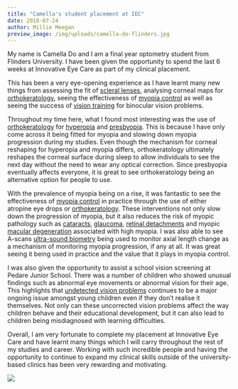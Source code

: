 ```yaml
---
title: "Camella's student placement at IEC"
date: 2018-07-24
author: Millie Meegan
preview_image: /img/uploads/camella-do-flinders.jpg
---
```


My name is Camella Do and I am a final year optometry student from Flinders University. I have been given the opportunity to spend the last 6 weeks at Innovative Eye Care as part of my clinical placement.

This has been a very eye-opening experience as I have learnt many new things from assessing the fit of [scleral lenses](/what-we-do/scleral-contact-lenses), analysing corneal maps for [orthokeratology](/what-we-do/orthokeratology-corneal-reshaping), seeing the effectiveness of [myopia control](/what-we-do/myopia-control) as well as seeing the success of [vision training](/what-we-do/vision-training) for binocular vision problems.

Throughout my time here, what I found most interesting was the use of [orthokeratology](/what-we-do/orthokeratology-corneal-reshaping) for [hyperopia](/what-we-do/hyperopia) and [presbyopia](/what-we-do/presbyopia). This is because I have only come across it being fitted for myopia and slowing down myopia progression during my studies. Even though the mechanism for corneal reshaping for hyperopia and myopia differs, orthokeratology ultimately reshapes the corneal surface during sleep to allow individuals to see the next day without the need to wear any optical correction. Since presbyopia eventually affects everyone, it is great to see orthokeratology being an alternative option for people to use.

With the prevalence of myopia being on a rise, it was fantastic to see the effectiveness of [myopia control](/what-we-do/myopia-control) in practice through the use of either atropine eye drops or [orthokeratology](/what-we-do/orthokeratology-corneal-reshaping). These interventions not only slow down the progression of myopia, but it also reduces the risk of myopic pathology such as [cataracts](/what-we-do/cataract), [glaucoma](/what-we-do/glaucoma), [retinal detachments](/what-we-do/flashes-floaters-retinal-tear-detachment) and myopic [macular degeneration](/what-we-do/macular-degeneration) associated with high myopia. I was also able to see A-scans [ultra-sound biometry](/what-we-do/optical-biometry) being used to monitor axial length change as a mechanism of monitoring myopia progression, if any at all. It was great seeing it being used in practice and the value that it plays in myopia control.

I was also given the opportunity to assist a school vision screening at Pedare Junior School. There was a number of children who showed unusual findings such as abnormal eye movements or abnormal vision for their age. This highlights that [undetected vision problems](/what-we-do/childrens-vision) continues to be a major ongoing issue amongst young children even if they don’t realise it themselves. Not only can these uncorrected vision problems affect the way children behave and their educational development, but it can also lead to children being misdiagnosed with learning difficulties.

Overall, I am very fortunate to complete my placement at Innovative Eye Care and have learnt many things which I will carry throughout the rest of my studies and career. Working with such incredible people and having the opportunity to continue to expand my clinical skills outside of the university-based clinics has been very rewarding and motivating.

![](/img/uploads/resized_20180601_173147_6618.jpg)
